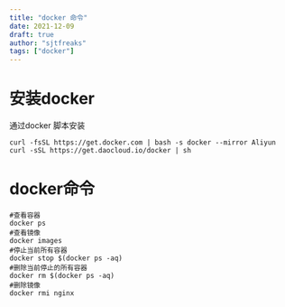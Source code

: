 ```yaml
---
title: "docker 命令"
date: 2021-12-09
draft: true
author: "sjtfreaks"
tags: ["docker"]
---
```


# 安装docker
通过docker 脚本安装  
  
    curl -fsSL https://get.docker.com | bash -s docker --mirror Aliyun
    curl -sSL https://get.daocloud.io/docker | sh

# docker命令
    #查看容器
    docker ps
    #查看镜像
    docker images
    #停止当前所有容器
    docker stop $(docker ps -aq)
    #删除当前停止的所有容器
    docker rm $(docker ps -aq)
    #删除镜像
    docker rmi nginx